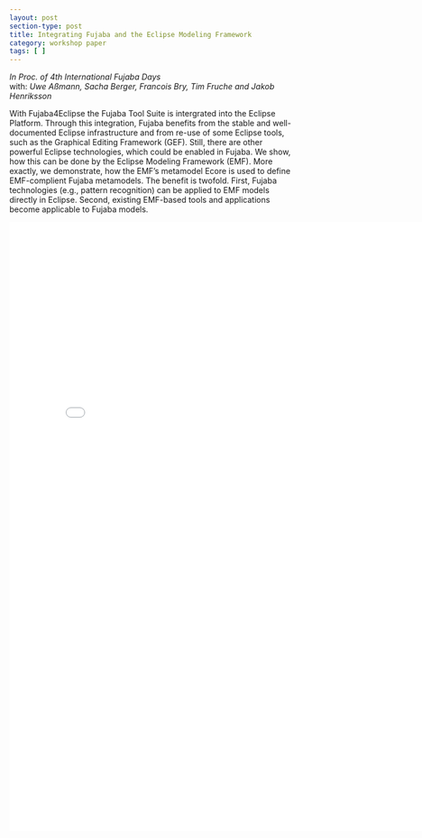```yaml
---
layout: post
section-type: post
title: Integrating Fujaba and the Eclipse Modeling Framework
category: workshop paper
tags: [ ]
---
```

_In Proc. of 4th International Fujaba Days_
<br/>with: _Uwe Aßmann, Sacha Berger, Francois Bry, Tim Fruche and Jakob Henriksson_

With Fujaba4Eclipse the Fujaba Tool Suite is intergrated
into the Eclipse Platform. Through this integration,
Fujaba benefits from the stable and well-documented
Eclipse infrastructure and from re-use of some Eclipse tools,
such as the Graphical Editing Framework (GEF). Still,
there are other powerful Eclipse technologies, which could
be enabled in Fujaba. We show, how this can be done by the
Eclipse Modeling Framework (EMF). More exactly,
we demonstrate, how the EMF’s metamodel Ecore is used
to define EMF-complient Fujaba metamodels. The benefit
is twofold. First, Fujaba technologies (e.g., pattern recognition)
can be applied to EMF models directly in Eclipse.
Second, existing EMF-based tools and applications become
applicable to Fujaba models.

<embed src="/publications/2006_FujabaDays_FujabaEMFIntegration.pdf" width="800" height="1080" type='application/pdf'/>
